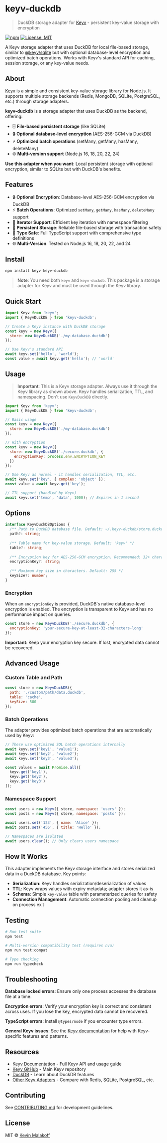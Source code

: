 # keyv-duckdb

> DuckDB storage adapter for [Keyv](https://github.com/jaredwray/keyv) - persistent key-value storage with encryption

[![npm](https://img.shields.io/npm/v/keyv-duckdb.svg)](https://www.npmjs.com/package/keyv-duckdb)
[![License: MIT](https://img.shields.io/badge/License-MIT-yellow.svg)](https://opensource.org/licenses/MIT)

A Keyv storage adapter that uses DuckDB for local file-based storage, similar to [@keyv/sqlite](https://github.com/jaredwray/keyv/tree/main/packages/sqlite) but with optional database-level encryption and optimized batch operations. Works with Keyv's standard API for caching, session storage, or any key-value needs.

## About

[Keyv](https://keyv.org) is a simple and consistent key-value storage library for Node.js. It supports multiple storage backends (Redis, MongoDB, SQLite, PostgreSQL, etc.) through storage adapters.

**keyv-duckdb** is a storage adapter that uses DuckDB as the backend, offering:
- 🗄️ **File-based persistent storage** (like SQLite)
- 🔒 **Optional database-level encryption** (AES-256-GCM via DuckDB)
- ⚡ **Optimized batch operations** (setMany, getMany, hasMany, deleteMany)
- 🌐 **Multi-version support** (Node.js 16, 18, 20, 22, 24)

**Use this adapter when you want**: Local persistent storage with optional encryption, similar to SQLite but with DuckDB's benefits.

## Features

- 🔒 **Optional Encryption**: Database-level AES-256-GCM encryption via DuckDB
- ⚡ **Batch Operations**: Optimized `setMany`, `getMany`, `hasMany`, `deleteMany` support
- 🔄 **Iterator Support**: Efficient key iteration with namespace filtering
- 💾 **Persistent Storage**: Reliable file-based storage with transaction safety
- 🎯 **Type Safe**: Full TypeScript support with comprehensive type definitions
- 🌐 **Multi-Version**: Tested on Node.js 16, 18, 20, 22, and 24

## Install

```bash
npm install keyv keyv-duckdb
```

> **Note**: You need both `keyv` and `keyv-duckdb`. This package is a storage adapter for Keyv and must be used through the Keyv library.

## Quick Start

```javascript
import Keyv from 'keyv';
import { KeyvDuckDB } from 'keyv-duckdb';

// Create a Keyv instance with DuckDB storage
const keyv = new Keyv({
  store: new KeyvDuckDB('./my-database.duckdb')
});

// Use Keyv's standard API
await keyv.set('hello', 'world');
const value = await keyv.get('hello'); // 'world'
```

## Usage

> **Important**: This is a Keyv storage adapter. Always use it through the Keyv library as shown above. Keyv handles serialization, TTL, and namespacing. Don't use `KeyvDuckDB` directly.

```javascript
import Keyv from 'keyv';
import { KeyvDuckDB } from 'keyv-duckdb';

// Basic usage
const keyv = new Keyv({
  store: new KeyvDuckDB('./my-database.duckdb')
});

// With encryption
const keyv = new Keyv({
  store: new KeyvDuckDB('./secure.duckdb', {
    encryptionKey: process.env.ENCRYPTION_KEY
  })
});

// Use Keyv as normal - it handles serialization, TTL, etc.
await keyv.set('key', { complex: 'object' });
const value = await keyv.get('key');

// TTL support (handled by Keyv)
await keyv.set('temp', 'data', 1000); // Expires in 1 second
```

## Options

```typescript
interface KeyvDuckDBOptions {
  /** Path to DuckDB database file. Default: ~/.keyv-duckdb/store.duckdb */
  path?: string;
  
  /** Table name for key-value storage. Default: 'keyv' */
  table?: string;
  
  /** Encryption key for AES-256-GCM encryption. Recommended: 32+ characters */
  encryptionKey?: string;
  
  /** Maximum key size in characters. Default: 255 */
  keySize?: number;
}
```

### Encryption

When an `encryptionKey` is provided, DuckDB's native database-level encryption is enabled. The encryption is transparent to Keyv and has no performance impact on queries.

```javascript
const store = new KeyvDuckDB('./secure.duckdb', {
  encryptionKey: 'your-secure-key-at-least-32-characters-long'
});
```

**Important**: Keep your encryption key secure. If lost, encrypted data cannot be recovered.

## Advanced Usage

### Custom Table and Path

```javascript
const store = new KeyvDuckDB({
  path: './custom/path/data.duckdb',
  table: 'cache',
  keySize: 500
});
```

### Batch Operations

The adapter provides optimized batch operations that are automatically used by Keyv:

```javascript
// These use optimized SQL batch operations internally
await keyv.set('key1', 'value1');
await keyv.set('key2', 'value2');
await keyv.set('key3', 'value3');

const values = await Promise.all([
  keyv.get('key1'),
  keyv.get('key2'),
  keyv.get('key3')
]);
```

### Namespace Support

```javascript
const users = new Keyv({ store, namespace: 'users' });
const posts = new Keyv({ store, namespace: 'posts' });

await users.set('123', { name: 'Alice' });
await posts.set('456', { title: 'Hello' });

// Namespaces are isolated
await users.clear(); // Only clears users namespace
```

## How It Works

This adapter implements the Keyv storage interface and stores serialized data in a DuckDB database. Key points:

- **Serialization**: Keyv handles serialization/deserialization of values
- **TTL**: Keyv wraps values with expiry metadata; adapter stores it as-is
- **Schema**: Simple `key-value` table with parameterized queries for safety
- **Connection Management**: Automatic connection pooling and cleanup on process exit

## Testing

```bash
# Run test suite
npm test

# Multi-version compatibility test (requires nvu)
npm run test:compat

# Type checking
npm run typecheck
```

## Troubleshooting

**Database locked errors**: Ensure only one process accesses the database file at a time.

**Encryption errors**: Verify your encryption key is correct and consistent across uses. If you lose the key, encrypted data cannot be recovered.

**TypeScript errors**: Install `@types/node` if you encounter type errors.

**General Keyv issues**: See the [Keyv documentation](https://keyv.org) for help with Keyv-specific features and patterns.

## Resources

- [Keyv Documentation](https://keyv.org) - Full Keyv API and usage guide
- [Keyv GitHub](https://github.com/jaredwray/keyv) - Main Keyv repository
- [DuckDB](https://duckdb.org) - Learn about DuckDB features
- [Other Keyv Adapters](https://github.com/jaredwray/keyv#official-storage-adapters) - Compare with Redis, SQLite, PostgreSQL, etc.

## Contributing

See [CONTRIBUTING.md](CONTRIBUTING.md) for development guidelines.

## License

MIT © [Kevin Malakoff](https://github.com/kmalakoff) 